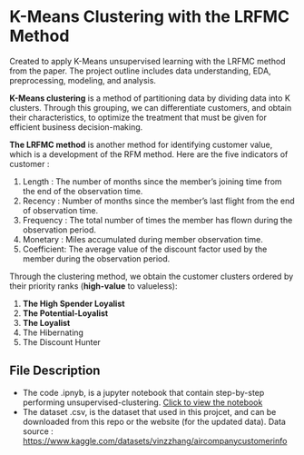 # K-Means Clustering with the LRFMC Method
Created to apply K-Means unsupervised learning with the LRFMC method from the paper. The project outline includes data understanding, EDA, preprocessing, modeling, and analysis.

**K-Means clustering** is a method of partitioning data by dividing data into K clusters. Through this grouping, we can differentiate customers, and obtain their characteristics, to optimize the treatment that must be given for efficient business decision-making.

**The LRFMC method** is another method for identifying customer value, which is a development of the RFM method. Here are the five indicators of customer :
1. Length     : The number of months since the member’s joining time from the end of the observation time.
2. Recency    : Number of months since the member’s last flight from the end of observation time.
3. Frequency  : The total number of times the member has flown during the observation period.
4. Monetary   : Miles accumulated during member observation time.
5. Coefficient: The average value of the discount factor used by the member during the observation period.

Through the clustering method, we obtain the customer clusters ordered by their priority ranks (**high-value** to valueless):
1. **The High Spender Loyalist**
2. **The Potential-Loyalist**
3. **The Loyalist**
4. The Hibernating
5. The Discount Hunter

## File Description
- The code .ipnyb, is a jupyter notebook that contain step-by-step performing unsupervised-clustering. [Click to view the notebook](https://github.com/mhfaisaluddin/K-Means-Clustering-with-the-LRFMC-Method/blob/main/K-Means%20Clustering%20with%20LRFMC%20Method.ipynb)
- The dataset .csv, is the dataset that used in this projcet, and can be downloaded from this repo or the website (for the updated data). Data source : https://www.kaggle.com/datasets/vinzzhang/aircompanycustomerinfo
